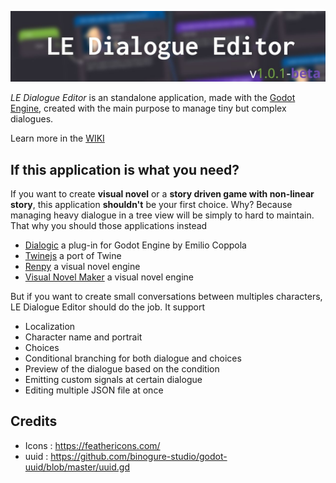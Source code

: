 ![banner](./packages/banner.jpg)

*LE Dialogue Editor* is an standalone application, made with the [Godot Engine](https://godotengine.org/), created with the main purpose to manage tiny but complex dialogues.

Learn more in the [WIKI](https://github.com/Levrault/levrault-dialogue-editor/wiki)



## If this application is what you need?

If you want to create **visual novel** or a **story driven game with non-linear story**, this application **shouldn't** be your first choice. Why? Because managing heavy dialogue in a tree view will be simply to hard to maintain.  That why you should those applications instead

- [Dialogic](https://github.com/coppolaemilio/dialogic) a plug-in for Godot Engine by Emilio Coppola
- [Twinejs](https://github.com/klembot/twinejs) a port of Twine
- [Renpy](https://www.renpy.org/) a visual novel engine
- [Visual Novel Maker](http://visualnovelmaker.com/) a visual novel engine



But if you want to create small conversations between multiples characters, LE Dialogue Editor should do the job. It support

- Localization
- Character name and portrait
- Choices
- Conditional branching for both dialogue and choices
- Preview of the dialogue based on the condition
- Emitting custom signals at certain dialogue
- Editing multiple JSON file at once



## Credits

- Icons : https://feathericons.com/
- uuid : https://github.com/binogure-studio/godot-uuid/blob/master/uuid.gd

